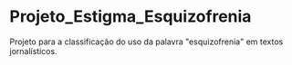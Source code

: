 # Projeto_Estigma_Esquizofrenia
Projeto para a classificação do uso da palavra "esquizofrenia" em textos jornalísticos.
